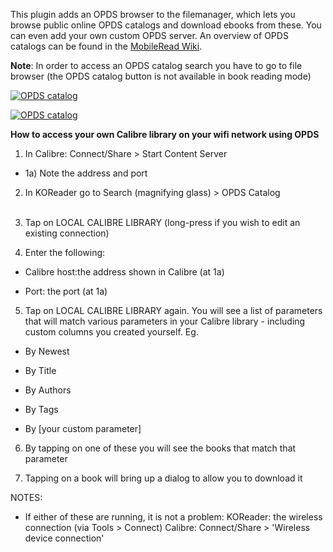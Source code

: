 This plugin adds an OPDS browser to the filemanager, which lets you browse public online OPDS catalogs and download ebooks from these. You can even add your own custom OPDS server. An overview of OPDS catalogs can be found in the [MobileRead Wiki](https://wiki.mobileread.com/wiki/OPDS).

**Note**: In order to access an OPDS catalog search you have to go to file browser (the OPDS catalog button is not available in book reading mode)

[![OPDS catalog](https://github.com/koreader/koreader/wiki/screenshots/screenshot_opds.png)](https://github.com/koreader/koreader/wiki/screenshots/screenshot_opds.png)

[![OPDS catalog](https://github.com/koreader/koreader/wiki/screenshots/screenshot_opds_server.png)](https://github.com/koreader/koreader/wiki/screenshots/screenshot_opds_server.png)



**How to access your own Calibre library on your wifi network using OPDS**
<BR>

1. In Calibre:
Connect/Share > Start Content Server

- 1a) Note the address and port


2. In KOReader go to Search (magnifying glass) > OPDS Catalog
<BR><BR>
3. Tap on LOCAL CALIBRE LIBRARY (long-press if you wish to edit an existing connection)



4. Enter the following:

- Calibre host:the address shown in Calibre (at 1a)

- Port: the port (at 1a)



5. Tap on LOCAL CALIBRE LIBRARY again. You will see a list of parameters that will match various parameters in your Calibre library - including custom columns you created yourself. 
Eg.

- By Newest

- By Title

- By Authors

- By Tags

- By [your custom parameter]


6. By tapping on one of these you will see the books that match that parameter

7. Tapping on a book will bring up a dialog to allow you to download it

NOTES:
* If either of these are running, it is not a problem:
KOReader: the wireless connection (via Tools > Connect)
Calibre: Connect/Share > 'Wireless device connection'